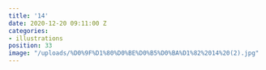 ```yaml
---
title: '14'
date: 2020-12-20 09:11:00 Z
categories:
- illustrations
position: 33
image: "/uploads/%D0%9F%D1%80%D0%BE%D0%B5%D0%BA%D1%82%2014%20(2).jpg"
---
```


